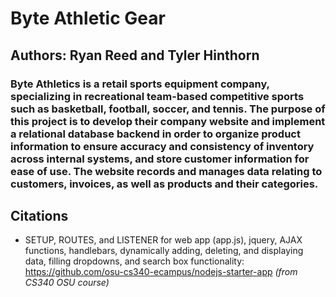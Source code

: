 # Byte Athletic Gear

## Authors: Ryan Reed and Tyler Hinthorn

### Byte Athletics is a retail sports equipment company, specializing in recreational team-based competitive sports such as basketball, football, soccer, and tennis. The purpose of this project is to develop their company website and implement a relational database backend in order to organize product information to ensure accuracy and consistency of inventory across internal systems, and store customer information for ease of use. The website records and manages data relating to customers, invoices, as well as products and their categories.

## Citations
- SETUP, ROUTES, and LISTENER for web app (app.js), jquery, AJAX functions, handlebars, dynamically adding, deleting, and displaying data, filling dropdowns, and search box functionality: https://github.com/osu-cs340-ecampus/nodejs-starter-app _(from CS340 OSU course)_
